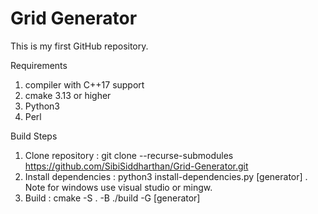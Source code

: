 # Grid Generator
This is my first GitHub repository.

Requirements
1) compiler with C++17 support
2) cmake 3.13 or higher
3) Python3
4) Perl


Build Steps
1) Clone repository : git clone --recurse-submodules https://github.com/SibiSiddharthan/Grid-Generator.git
2) Install dependencies : python3 install-dependencies.py [generator] . Note for windows use visual studio or mingw.
3) Build : cmake -S . -B ./build -G [generator]